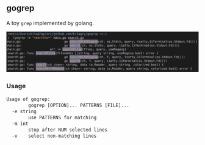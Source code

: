 ## gogrep

A toy `grep` implemented by golang.

![](./image.png)

### Usage

```
Usage of gogrep:
        gogrep [OPTION]... PATTERNS [FILE]...
  -e string
        use PATTERNS for matching
  -m int
        stop after NUM selected lines
  -v    select non-matching lines
```
